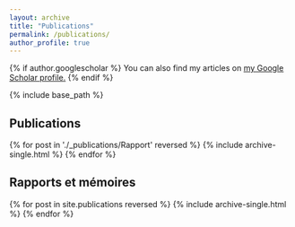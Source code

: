 ```yaml
---
layout: archive
title: "Publications"
permalink: /publications/
author_profile: true
---
```


{% if author.googlescholar %}
  You can also find my articles on <u><a href="{{author.googlescholar}}">my Google Scholar profile</a>.</u>
{% endif %}

{% include base_path %}


<h2> Publications </h2>

{% for post in './_publications/Rapport' reversed %}
  {% include archive-single.html %}
{% endfor %}


<h2> Rapports et mémoires </h2>

{% for post in site.publications reversed %}
  {% include archive-single.html %}
{% endfor %}

